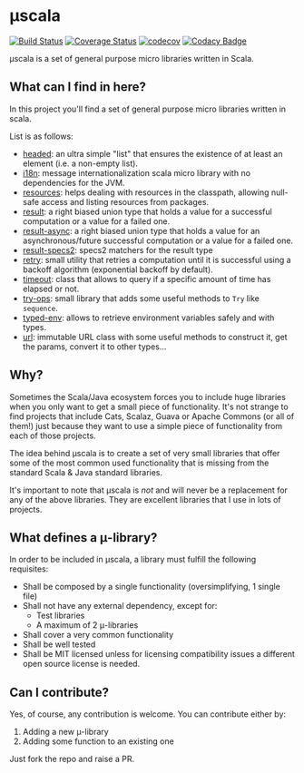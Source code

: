 # μscala

[![Build Status](https://travis-ci.org/albertpastrana/uscala.svg?branch=master)](https://travis-ci.org/albertpastrana/uscala) [![Coverage Status](https://coveralls.io/repos/github/albertpastrana/uscala/badge.svg?branch=master)](https://coveralls.io/github/albertpastrana/uscala?branch=master) [![codecov](https://codecov.io/gh/albertpastrana/uscala/branch/master/graph/badge.svg)](https://codecov.io/gh/albertpastrana/uscala) [![Codacy Badge](https://api.codacy.com/project/badge/Grade/ceb17c0f52dd400bb675d6d143b965c1)](https://www.codacy.com/app/albertpastrana/uscala)

μscala is a set of general purpose micro libraries written in Scala.

## What can I find in here?

In this project you'll find a set of general purpose micro libraries written
in scala.

List is as follows:

- [headed](headed/): an ultra simple "list" that ensures the existence
  of at least an element (i.e. a non-empty list).
- [i18n](i18n/): message internationalization scala micro library
  with no dependencies for the JVM.
- [resources](resources/): helps dealing with resources in the classpath, allowing
  null-safe access and listing resources from packages.
- [result](result/): a right biased union type that holds a value
  for a successful computation or a value for a failed one.
- [result-async](result-async/): a right biased union type that holds a value
  for an asynchronous/future successful computation or a value for a failed one.
- [result-specs2](result-specs2/): specs2 matchers for the result type
- [retry](retry/): small utility that retries a computation until it is
  successful using a backoff algorithm (exponential backoff by default).
- [timeout](timeout/): class that allows to query if a specific amount
  of time has elapsed or not.
- [try-ops](try-ops/): small library that adds some useful methods to `Try`
  like `sequence`.
- [typed-env](typed-env/): allows to retrieve environment variables safely
   and with types.
- [url](url/): immutable URL class with some useful methods to construct
  it, get the params, convert it to other types...

## Why?

Sometimes the Scala/Java ecosystem forces you to include huge libraries
when you only want to get a small piece of functionality. It's not strange
to find projects that include Cats, Scalaz, Guava or Apache Commons (or all
of them!) just because they want to use a simple piece of functionality from
each of those projects.

The idea behind μscala is to create a set of very small libraries that offer
some of the most common used functionality that is missing from the standard
Scala & Java standard libraries.

It's important to note that μscala is *not* and will never be a replacement
for any of the above libraries. They are excellent libraries that I use
in lots of projects.

## What defines a μ-library?

In order to be included in μscala, a library must fulfill the following
requisites:

- Shall be composed by a single functionality (oversimplifying, 1 single file)
- Shall not have any external dependency, except for:
  - Test libraries
  - A maximum of 2 μ-libraries
- Shall cover a very common functionality
- Shall be well tested
- Shall be MIT licensed unless for licensing compatibility issues a
  different open source license is needed.

## Can I contribute?

Yes, of course, any contribution is welcome. You can contribute either by:

1. Adding a new μ-library
2. Adding some function to an existing one

Just fork the repo and raise a PR.
